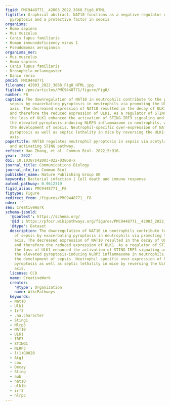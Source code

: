 ```yaml
---
figid: PMC9448771__42003_2022_3868_Fig8_HTML
figtitle: Graphical abstract. NAT10 functions as a negative regulator of neutrophil
  pyroptosis and a protective factor in sepsis
organisms:
- Homo sapiens
- Mus musculus
- Canis lupus familiaris
- Human immunodeficiency virus 1
- Pseudomonas aeruginosa
organisms_ner:
- Mus musculus
- Homo sapiens
- Canis lupus familiaris
- Drosophila melanogaster
- Danio rerio
pmcid: PMC9448771
filename: 42003_2022_3868_Fig8_HTML.jpg
figlink: /pmc/articles/PMC9448771/figure/Fig8/
number: F8
caption: The downregulation of NAT10 in neutrophils contribute to the progress of
  sepsis by exacerbating pyroptosis in neutrophils via promoting the ULK1-STING-NLRP3
  axis. The decreased expression of NAT10 resulted in the decay of ULK1 transcripts
  and therefore the reduced expression of ULK1. As a regulator of STING phosphorylation,
  the loss of ULK1 enhanced the activation of STING-IRF3 signaling and subsequently
  the elevated pyroptosis-inducing NLRP3 inflammasome in neutrophils, which promotes
  the development of sepsis. Neutrophil-specific over-expression of NAT10 can restrain
  pyroptosis as well as septic lethality in mice by reversing the ULK1-STING-NLRP3
  axis.
papertitle: NAT10 regulates neutrophil pyroptosis in sepsis via acetylating ULK1 RNA
  and activating STING pathway.
reftext: Hao Zhang, et al. Commun Biol. 2022;5:916.
year: '2022'
doi: 10.1038/s42003-022-03868-x
journal_title: Communications Biology
journal_nlm_ta: Commun Biol
publisher_name: Nature Publishing Group UK
keywords: Bacterial infection | Cell death and immune response
automl_pathway: 0.9612319
figid_alias: PMC9448771__F8
figtype: Figure
redirect_from: /figures/PMC9448771__F8
ndex: ''
seo: CreativeWork
schema-jsonld:
  '@context': https://schema.org/
  '@id': https://pfocr.wikipathways.org/figures/PMC9448771__42003_2022_3868_Fig8_HTML.html
  '@type': Dataset
  description: The downregulation of NAT10 in neutrophils contribute to the progress
    of sepsis by exacerbating pyroptosis in neutrophils via promoting the ULK1-STING-NLRP3
    axis. The decreased expression of NAT10 resulted in the decay of ULK1 transcripts
    and therefore the reduced expression of ULK1. As a regulator of STING phosphorylation,
    the loss of ULK1 enhanced the activation of STING-IRF3 signaling and subsequently
    the elevated pyroptosis-inducing NLRP3 inflammasome in neutrophils, which promotes
    the development of sepsis. Neutrophil-specific over-expression of NAT10 can restrain
    pyroptosis as well as septic lethality in mice by reversing the ULK1-STING-NLRP3
    axis.
  license: CC0
  name: CreativeWork
  creator:
    '@type': Organization
    name: WikiPathways
  keywords:
  - Nat10
  - Ulk1
  - Irf3
  - .na.character
  - Sting1
  - Nlrp3
  - NAT10
  - ULK1
  - IRF3
  - STING1
  - NLRP3
  - l(1)G0020
  - Atg1
  - Low
  - Decay
  - Sting
  - aub
  - nat10
  - ulk1b
  - irf3
  - nlrp3
---
```

